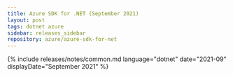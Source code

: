 ```yaml
---
title: Azure SDK for .NET (September 2021)
layout: post
tags: dotnet azure
sidebar: releases_sidebar
repository: azure/azure-sdk-for-net
---
```

{% include releases/notes/common.md language="dotnet" date="2021-09" displayDate="September 2021" %}
